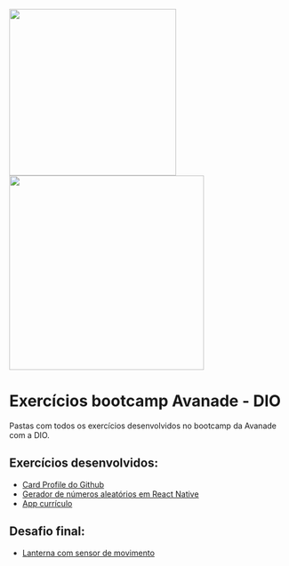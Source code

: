 <img src="https://user-images.githubusercontent.com/99624784/173151041-7e1a839b-7c5b-4ea3-b71c-d91ac488161d.png" width="300"> <img src="https://cdn.guiase.net/wp-content/uploads/sites/2352/2021/03/Avanade1.png" width="350">

# Exercícios bootcamp Avanade - DIO
Pastas com todos os exercícios desenvolvidos no bootcamp da Avanade com a DIO.

## Exercícios desenvolvidos:
 - [Card Profile do Github](https://github.com/prissycorrea/dio-github-card-profile)
 - [Gerador de números aleatórios em React Native](https://github.com/prissycorrea/exercicios-dio-avanade/tree/main/random-numbers)
 - [App currículo](https://github.com/prissycorrea/exercicios-dio-avanade/tree/main/app-curriculo)

## Desafio final:
- [Lanterna com sensor de movimento](https://github.com/prissycorrea/dio-flashlight)
